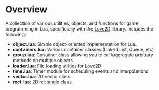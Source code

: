 Overview
========

A collection of various utilities, objects, and functions for game programming in Lua, specificially with the [Love2D](http://love2d.org) library.  Includes the following:

* **object.lua**: Simple object-oriented implementation for Lua.
* **containers.lua**: Various container classes (Linked List, Queue, etc)
* **group.lua**: Container class allowing you to call/aggregate arbitrary methods on multiple objects
* **loader.lua**: File loading utilties for Love2D
* **time.lua**: Timer module for scheduling events and interpolations
* **vector.lua**: 2D vector class
* **rect.lua**: 2D rectangle class

